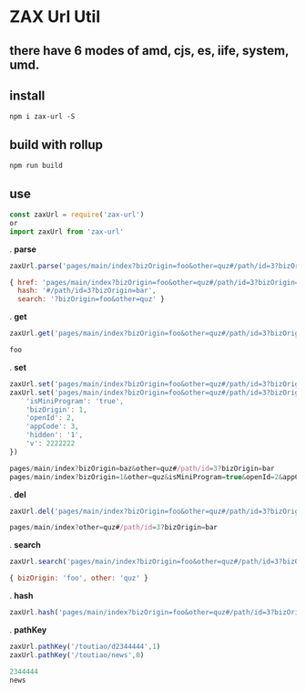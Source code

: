 # ZAX Url Util
## there have 6 modes of amd, cjs, es, iife, system, umd. 

## install

~~~ base
npm i zax-url -S
~~~

## build with rollup

~~~ base
npm run build
~~~

## use

~~~ javascript 
const zaxUrl = require('zax-url')
or
import zaxUrl from 'zax-url'
~~~


. **parse**
~~~ javascript
zaxUrl.parse('pages/main/index?bizOrigin=foo&other=quz#/path/id=3?bizOrigin=bar')
~~~

~~~ javascript
{ href: 'pages/main/index?bizOrigin=foo&other=quz#/path/id=3?bizOrigin=bar',
  hash: '#/path/id=3?bizOrigin=bar',
  search: '?bizOrigin=foo&other=quz' }
~~~

. **get**
~~~ javascript
zaxUrl.get('pages/main/index?bizOrigin=foo&other=quz#/path/id=3?bizOrigin=bar', 'bizOrigin')
~~~

~~~ javascript
foo
~~~

. **set**
~~~ javascript
zaxUrl.set('pages/main/index?bizOrigin=foo&other=quz#/path/id=3?bizOrigin=bar', 'bizOrigin', 'baz')
zaxUrl.set('pages/main/index?bizOrigin=foo&other=quz#/path/id=3?bizOrigin=bar', {
    'isMiniProgram': 'true',
    'bizOrigin': 1,
    'openId': 2,
    'appCode': 3,
    'hidden': '1',
    'v': 2222222
})
~~~

~~~ javascript
pages/main/index?bizOrigin=baz&other=quz#/path/id=3?bizOrigin=bar
pages/main/index?bizOrigin=1&other=quz&isMiniProgram=true&openId=2&appCode=3&hidden=1&v=2222222#/path/id=3?bizOrigin=bar
~~~

. **del**
~~~ javascript
zaxUrl.del('pages/main/index?bizOrigin=foo&other=quz#/path/id=3?bizOrigin=bar', 'bizOrigin')
~~~

~~~ javascript
pages/main/index?other=quz#/path/id=3?bizOrigin=bar
~~~

. **search**
~~~ javascript
zaxUrl.search('pages/main/index?bizOrigin=foo&other=quz#/path/id=3?bizOrigin=bar')
~~~

~~~ javascript
{ bizOrigin: 'foo', other: 'quz' }
~~~

. **hash**
~~~ javascript
zaxUrl.hash('pages/main/index?bizOrigin=foo&other=quz#/path/id=3?bizOrigin=bar')
~~~

. **pathKey**
~~~ javascript
zaxUrl.pathKey('/toutiao/d2344444',1)
zaxUrl.pathKey('/toutiao/news',0)
~~~

~~~ javascript
2344444
news
~~~